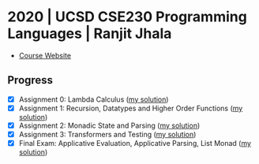 # 2020 | UCSD CSE230 Programming Languages | Ranjit Jhala

- [Course Website](https://ucsd-cse230.github.io/sp20/)

## Progress

- [x] Assignment 0: Lambda Calculus ([my solution](https://github.com/qobilidop/2020-ucsd-cse230-hw0))
- [x] Assignment 1: Recursion, Datatypes and Higher Order Functions ([my solution](https://github.com/qobilidop/2020-ucsd-cse230-hw1))
- [x] Assignment 2: Monadic State and Parsing ([my solution](https://github.com/qobilidop/2020-ucsd-cse230-hw2))
- [x] Assignment 3: Transformers and Testing ([my solution](https://github.com/qobilidop/2020-ucsd-cse230-hw3))
- [x] Final Exam: Applicative Evaluation, Applicative Parsing, List Monad ([my solution](https://github.com/qobilidop/2020-ucsd-cse230-final))
